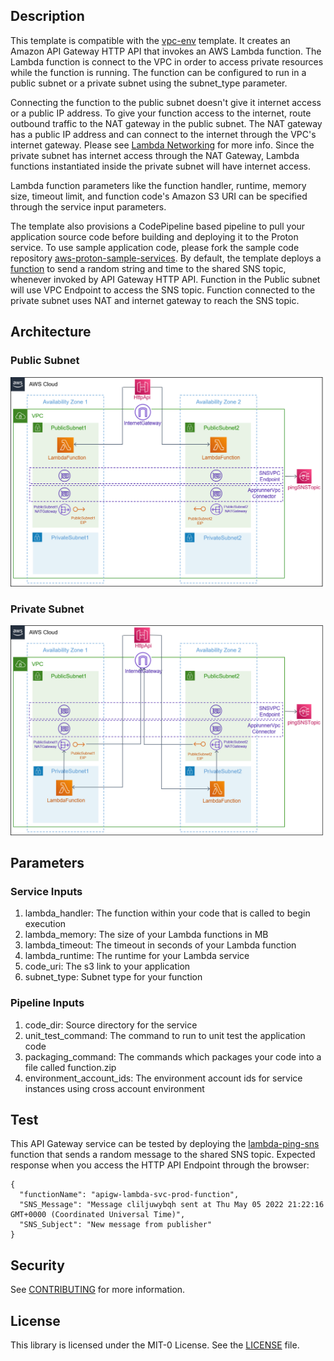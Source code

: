 ## Description

This template is compatible with the [vpc-env](../../environment-templates/vpc-env) template. It creates an Amazon API Gateway HTTP API that invokes an AWS Lambda function. The Lambda function is connect to the VPC in order to access private resources while the function is running. The function can be configured to run in a public subnet or a private subnet using the subnet_type parameter. 

Connecting the function to the public subnet doesn't give it internet access or a public IP address. To give your function access to the internet, route outbound traffic to the NAT gateway in the public subnet. The NAT gateway has a public IP address and can connect to the internet through the VPC's internet gateway. Please see [Lambda Networking](https://docs.aws.amazon.com/lambda/latest/dg/configuration-vpc.html) for more info. Since the private subnet has internet access through the NAT Gateway, Lambda functions instantiated inside the private subnet will have internet access. 

Lambda function parameters like the function handler, runtime, memory size, timeout limit, and function code's Amazon S3 URI can be specified through the service input parameters.

The template also provisions a CodePipeline based pipeline to pull your application source code before building and deploying it to the Proton service. To use sample application code, please fork the sample code repository [aws-proton-sample-services](https://github.com/aws-samples/aws-proton-sample-services). By default, the template deploys a [function](https://github.com/aws-samples/aws-proton-sample-services/tree/main/lambda-ping-sns) to send a random string and time to the shared SNS topic, whenever invoked by API Gateway HTTP API. Function in the Public subnet will use VPC Endpoint to access the SNS topic. Function connected to the private subnet uses NAT and internet gateway to reach the SNS topic. 

## Architecture

### Public Subnet
![apigw-lambda-public-srv](../../images/apigw-lambda-public-srv.png)

### Private Subnet
![apigw-lambda-private-srv](../../images/apigw-lambda-private-srv.png)

## Parameters

### Service Inputs

1. lambda_handler: The function within your code that is called to begin execution
2. lambda_memory: The size of your Lambda functions in MB
3. lambda_timeout: The timeout in seconds of your Lambda function
4. lambda_runtime: The runtime for your Lambda service
5. code_uri: The s3 link to your application
6. subnet_type: Subnet type for your function

### Pipeline Inputs

1. code_dir: Source directory for the service
2. unit_test_command: The command to run to unit test the application code
3. packaging_command: The commands which packages your code into a file called function.zip
4. environment_account_ids: The environment account ids for service instances using cross account environment

## Test
This API Gateway service can be tested by deploying the [lambda-ping-sns](https://github.com/aws-samples/aws-proton-sample-services/tree/main/lambda-ping-sns) function that sends a random message to the shared SNS topic. Expected response when you access the HTTP API Endpoint through the browser:
```
{
  "functionName": "apigw-lambda-svc-prod-function",
  "SNS_Message": "Message cliljuwybqh sent at Thu May 05 2022 21:22:16 GMT+0000 (Coordinated Universal Time)",
  "SNS_Subject": "New message from publisher"
}
```

## Security

See [CONTRIBUTING](../../CONTRIBUTING.md#security-issue-notifications) for more information.

## License

This library is licensed under the MIT-0 License. See the [LICENSE](../../LICENSE) file.

